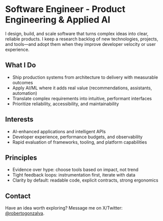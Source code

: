 # Software Engineer - Product Engineering & Applied AI

I design, build, and scale software that turns complex ideas into clear, reliable products. I keep a research backlog of new technologies, projects, and tools—and adopt them when they improve developer velocity or user experience.

## What I Do
- Ship production systems from architecture to delivery with measurable outcomes
- Apply AI/ML where it adds real value (recommendations, assistants, automation)
- Translate complex requirements into intuitive, performant interfaces
- Prioritize reliability, accessibility, and maintainability

## Interests
- AI-enhanced applications and intelligent APIs
- Developer experience, performance budgets, and observability
- Rapid evaluation of frameworks, tooling, and platform capabilities

## Principles
- Evidence over hype: choose tools based on impact, not trend
- Tight feedback loops: instrumentation first, iterate with data
- Clarity by default: readable code, explicit contracts, strong ergonomics


## Contact
Have an idea worth exploring? Message me on X/Twitter: [@robertogonzalva](https://x.com/robertogonzalva).
